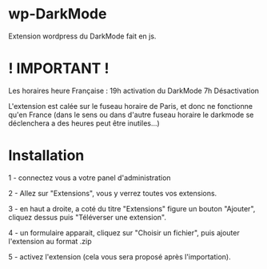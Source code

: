 # wp-DarkMode
Extension wordpress du DarkMode fait en js. 

# ! IMPORTANT !

Les horaires heure Française :
19h activation du DarkMode
7h Désactivation

L'extension est calée sur le fuseau horaire de Paris, et donc ne fonctionne qu'en France (dans le sens ou dans d'autre fuseau horaire le darkmode se déclenchera a des heures peut être inutiles...)

# Installation 
1 - connectez vous a votre panel d'administration

2 - Allez sur "Extensions", vous y verrez toutes vos extensions.

3 - en haut a droite, a coté du titre "Extensions" figure un bouton "Ajouter", cliquez dessus puis "Téléverser une extension".

4 - un formulaire apparait, cliquez sur "Choisir un fichier", puis ajouter l'extension au format .zip

5 - activez l'extension (cela vous sera proposé après l'importation).
